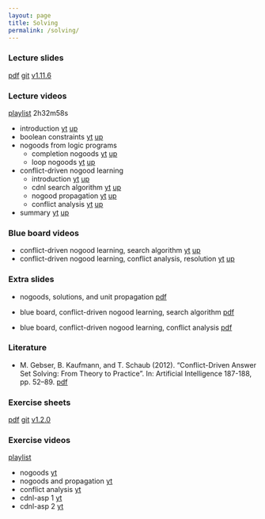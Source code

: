 ```yaml
---
layout: page
title: Solving
permalink: /solving/
---
```


### Lecture slides

  [pdf](https://github.com/potassco-asp-course/course/releases/download/v1.11.6/solving.pdf)
  [git](https://github.com/potassco-asp-course/solving)
  [v1.11.6](https://github.com/potassco-asp-course/course/releases/tag/v1.11.6)

### Lecture videos

  [playlist](https://youtube.com/playlist?list=PL7DBaibuDD9NFCpoQWNCvoSdhPE3kdzmM) 2h32m58s

  * introduction
	[yt](https://youtu.be/VNPK8ANqsJw)
	[up](https://mediaup.uni-potsdam.de/Play/29702)
  * boolean constraints
	[yt](https://youtu.be/FOEbZ3kf0AM)
	[up](https://mediaup.uni-potsdam.de/Play/29710)
  * nogoods from logic programs
	* completion nogoods
	  [yt](https://youtu.be/wRgJDU1kq0E)
	  [up](https://mediaup.uni-potsdam.de/Play/29752)
	* loop nogoods
	  [yt](https://youtu.be/0eHc0EoKLcA)
	  [up](https://mediaup.uni-potsdam.de/Play/29920)
  * conflict-driven nogood learning
	* introduction
	  [yt](https://youtu.be/mZ3Fcxkuyew)
	  [up](https://mediaup.uni-potsdam.de/Play/30202)
    * cdnl search algorithm
	  [yt](https://youtu.be/N9MSU9wpBr8)
	  [up](https://mediaup.uni-potsdam.de/Play/30261)
    * nogood propagation
	  [yt](https://youtu.be/4Me26WYUPyw)
	  [up](https://mediaup.uni-potsdam.de/Play/30698)
    * conflict analysis
	  [yt](https://youtu.be/iSnj8JeAzFA)
	  [up](https://mediaup.uni-potsdam.de/Play/30834)
  * summary
	  [yt](https://youtu.be/xEmgOI65w1Q)
	  [up](https://mediaup.uni-potsdam.de/Play/30836)

### Blue board videos

  * conflict-driven nogood learning, search algorithm
	[yt](https://youtu.be/czfiCJmb8dI)
	[up](https://mediaup.uni-potsdam.de/Play/30609)
  * conflict-driven nogood learning, conflict analysis, resolution
	[yt](https://youtu.be/Fp0Vq5rfo_k)
	[up](https://mediaup.uni-potsdam.de/Play/30615)

### Extra slides

  * nogoods, solutions, and unit propagation
	[pdf](https://github.com/potassco-asp-course/course/releases/download/v1.11.6/nogoods-solutions-propagation.pdf)

  * blue board, conflict-driven nogood learning, search algorithm
	[pdf](https://github.com/potassco-asp-course/course/releases/download/v1.11.6/example-cdnl.pdf)
  * blue board, conflict-driven nogood learning, conflict analysis
	[pdf](https://github.com/potassco-asp-course/course/releases/download/v1.11.6/example-resolution.pdf)

### Literature

  * M. Gebser, B. Kaufmann, and T. Schaub (2012).
	“Conflict-Driven Answer Set Solving: From Theory to Practice”.
	In: Artificial Intelligence 187-188, pp. 52–89.
	[pdf](https://github.com/potassco-asp-course/course/releases/download/v1.11.6/paper.pdf)

### Exercise sheets

  [pdf](https://github.com/potassco-asp-course/exercises/releases/download/v1.2.0/solving-exercises.pdf)
  [git](https://github.com/potassco-asp-course/exercises/tree/main/solving)
  [v1.2.0](https://github.com/potassco-asp-course/exercises/releases/tag/v1.2.0)

### Exercise videos

  [playlist](https://youtube.com/playlist?list=PL7DBaibuDD9O6yRpfJ8_klmtSf7pJhasS)

  * nogoods
	[yt](https://youtu.be/odqMoqaLu_o)
  * nogoods and propagation
	[yt](https://youtu.be/Ejw8N_iX4z4)
  * conflict analysis
	[yt](https://youtu.be/iCY_ES2VCUU)
  * cdnl-asp 1
	[yt](https://youtu.be/N5waBX0s2ms)
  * cdnl-asp 2
	[yt](https://youtu.be/HgiGYRSH-DE)
